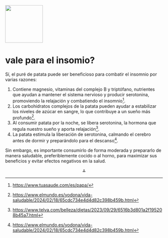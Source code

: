 <img src="https://r2cdn.perplexity.ai/pplx-full-logo-primary-dark%402x.png" class="logo" width="120"/>

# vale para el insomio?

Sí, el puré de patata puede ser beneficioso para combatir el insomnio por varias razones:

1. Contiene magnesio, vitaminas del complejo B y triptófano, nutrientes que ayudan a mantener el sistema nervioso y producir serotonina, promoviendo la relajación y combatiendo el insomnio[^1].
2. Los carbohidratos complejos de la patata pueden ayudar a estabilizar los niveles de azúcar en sangre, lo que contribuye a un sueño más profundo[^3].
3. Al consumir patata por la noche, se libera serotonina, la hormona que regula nuestro sueño y aporta relajación[^4].
4. La patata estimula la liberación de serotonina, calmando el cerebro antes de dormir y preparándolo para el descanso[^3].

Sin embargo, es importante consumirlo de forma moderada y prepararlo de manera saludable, preferiblemente cocido o al horno, para maximizar sus beneficios y evitar efectos negativos en la salud.

<div style="text-align: center">⁂</div>

[^1]: https://www.tuasaude.com/es/papa/

[^2]: https://tecmoon.com/blog/alimentos-ayudan-dormir-mejor/

[^3]: https://www.elmundo.es/yodona/vida-saludable/2024/02/18/65cdc734e4d4d82c398b459b.html

[^4]: https://www.telva.com/belleza/dietas/2023/09/29/6516b3d801a2f195208b45a7.html

[^5]: https://mejorconsalud.as.com/8-increibles-beneficios-obtienes-jugo-patata-cruda/

[^6]: https://frusangar.com/4-recetas-de-zumos-detox-de-patata/

[^7]: https://cuidateplus.marca.com/alimentacion/recetas/pure-patatas.html

[^8]: https://www.clebastien.com/blog/pure-de-papa-y-zanahoria/

